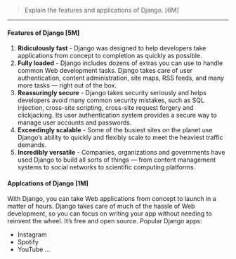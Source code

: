 > Explain the features and applications of Django. [6M]
***
#### Features of Django [5M]
1. **Ridiculously fast** - Django was designed to help developers take applications from concept to completion as quickly as possible.
2. **Fully loaded** - Django includes dozens of extras you can use to handle common Web development tasks. 
Django takes care of user authentication, content administration, site maps, RSS feeds, and many more tasks — right out of the box.
3. **Reassuringly secure** - Django takes security seriously and helps developers avoid many common security mistakes, such as SQL injection, cross-site scripting, cross-site request forgery and clickjacking. 
Its user authentication system provides a secure way to manage user accounts and passwords.
4. **Exceedingly scalable** - Some of the busiest sites on the planet use Django’s ability to quickly and flexibly scale to meet the heaviest traffic demands.
5. **Incredibly versatile** - Companies, organizations and governments have used Django to build all sorts of things — 
from content management systems to social networks to scientific computing platforms.

#### Applcations of Django [1M]
With Django, you can take Web applications from concept to launch in a matter of hours. 
Django takes care of much of the hassle of Web development, so you can focus on writing your app without needing to reinvent the wheel. 
It’s free and open source. Popular Django apps:
- Instagram
- Spotify
- YouTube ...
